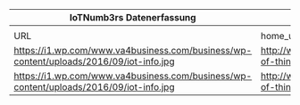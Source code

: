 |IoTNumb3rs Datenerfassung|||||||||||
| ---- | ---- | ---- | ---- | ---- | ---- | ---- | ---- | ---- | ---- | ---- |
||||||||||||
|URL|home_url|filename|device_class|device_count|market_class|market_volume|prognosis_year|publication_year|authorship_class|Dropbox folder|
|https://i1.wp.com/www.va4business.com/business/wp-content/uploads/2016/09/iot-info.jpg|http://www.va4business.com/business/1299/internet-of-things/|file11_iot-info.jpg|Generic IoT|50000000000|||2020|2016|consultant|JinlinHolic/20181114-1500|
|https://i1.wp.com/www.va4business.com/business/wp-content/uploads/2016/09/iot-info.jpg|http://www.va4business.com/business/1299/internet-of-things/||||profit|1.44E+13|next decade(2026)|2016|||
